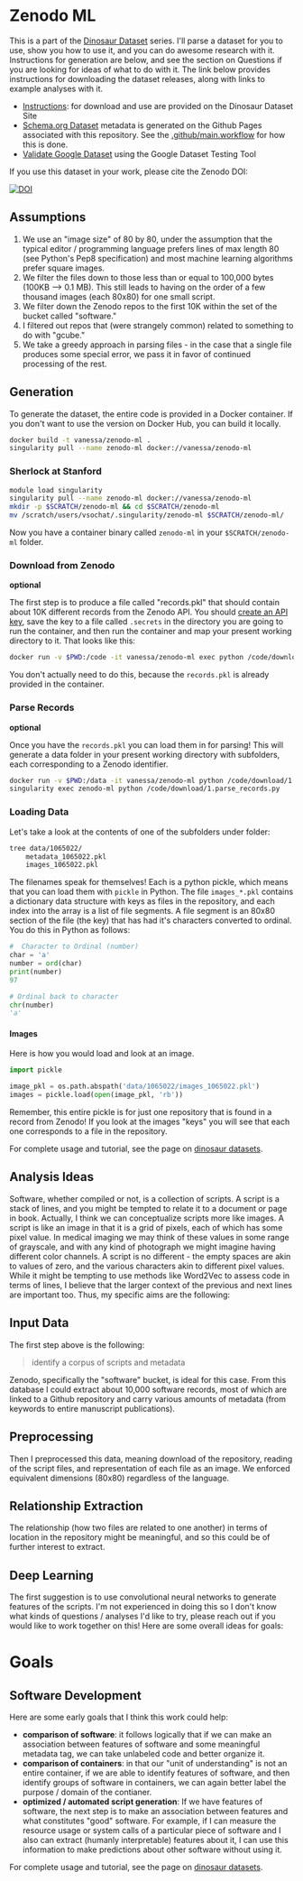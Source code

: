 # Zenodo ML

This is a part of the [Dinosaur Dataset](https://vsoch.github.io/datasets) series. I'll parse a dataset for you to use, show you how to use it, and you can do awesome research with it. Instructions for 
generation are below, and see the section on Questions if you are looking for ideas of what to do with it.
The link below provides instructions for downloading the dataset releases, along with links to example analyses with it.

 - [Instructions](https://vsoch.github.io/datasets/2018/zenodo/#what-can-i-learn-from-this-dataset): for download and use are provided on the Dinosaur Dataset Site
 - [Schema.org Dataset](https://vsoch.github.io/zenodo-ml/) metadata is generated on the Github Pages associated with this repository. See the [.github/main.workflow](.github/main.workflow) for how this is done.
 - [Validate Google Dataset](https://search.google.com/structured-data/testing-tool/u/0/#url=https://vsoch.github.io/zenodo-ml) using the Google Dataset Testing Tool

If you use this dataset in your work, please cite the Zenodo DOI:

[![DOI](https://zenodo.org/badge/DOI/10.5281/zenodo.1286417.svg)](https://doi.org/10.5281/zenodo.1286417)


## Assumptions

 1. We use an "image size" of 80 by 80, under the assumption that the typical editor / programming language prefers lines of max length 80 (see Python's Pep8 specification) and most machine learning algorithms prefer square images.
 2. We filter the files down to those less than or equal to 100,000 bytes (100KB --> 0.1 MB). This still leads to having on the order of a few thousand images (each 80x80) for one small script.
 3. We filter down the Zenodo repos to the first 10K within the set of the bucket called "software."
 4. I filtered out repos that (were strangely common) related to something to do with "gcube."
 5. We take a greedy approach in parsing files - in the case that a single file produces some special error, we pass it in favor of continued processing of the rest.

## Generation

To generate the dataset, the entire code is provided in a Docker container. If you don't
want to use the version on Docker Hub, you can build it locally.

```bash
docker build -t vanessa/zenodo-ml .
singularity pull --name zenodo-ml docker://vanessa/zenodo-ml
```

### Sherlock at Stanford

```bash
module load singularity
singularity pull --name zenodo-ml docker://vanessa/zenodo-ml
mkdir -p $SCRATCH/zenodo-ml && cd $SCRATCH/zenodo-ml
mv /scratch/users/vsochat/.singularity/zenodo-ml $SCRATCH/zenodo-ml/
```

Now you have a container binary called `zenodo-ml` in your `$SCRATCH/zenodo-ml` folder.


### Download from Zenodo

**optional**

The first step is to produce a file called "records.pkl" that should contain about 10K
different records from the Zenodo API. You should [create an API key](https://zenodo.org/account/settings/applications/tokens/new/), save the key to a file called `.secrets` in the directory you are going to run
the container, and then run the container and map your present working directory to it. 
That looks like this:

```bash
docker run -v $PWD:/code -it vanessa/zenodo-ml exec python /code/download/0.download_records.py
```

You don't actually need to do this, because the `records.pkl` is already provided in the container.

### Parse Records

**optional**

Once you have the `records.pkl` you can load them in for parsing! This will generate a data
folder in your present working directory with subfolders, each corresponding to a Zenodo identifier.

```bash
docker run -v $PWD:/data -it vanessa/zenodo-ml python /code/download/1.parse_records.py
singularity exec zenodo-ml python /code/download/1.parse_records.py
```

### Loading Data
Let's take a look at the contents of one of the subfolders under folder:

```bash
tree data/1065022/
    metadata_1065022.pkl    
    images_1065022.pkl    
```

The filenames speak for themselves! Each is a python pickle, which means that you can
load them with `pickle` in Python. The file `images_*.pkl` contains a dictionary data structure
with keys as files in the repository, and each index into the array is a list of file segments.
A file segment is an 80x80 section of the file (the key) that has had it's characters converted
to ordinal. You do this in Python as follows:

```python
#  Character to Ordinal (number)
char = 'a'
number = ord(char)
print(number)
97

# Ordinal back to character
chr(number)
'a'
```

#### Images
Here is how you would load and look at an image.

```python
import pickle

image_pkl = os.path.abspath('data/1065022/images_1065022.pkl')
images = pickle.load(open(image_pkl, 'rb'))
```

Remember, this entire pickle is for just one repository that is found in a record from Zenodo! If you
look at the images "keys" you will see that each one corresponds to a file in the repository.

For complete usage and tutorial, see the page on [dinosaur datasets](https://vsoch.github.io/datasets/2018/zenodo/#what-can-i-learn-from-this-dataset).

## Analysis Ideas

Software, whether compiled or not, is a collection of scripts. A script is a stack of lines,
and you might be tempted to relate it to a document or page in book. Actually, I think
we can conceptualize scripts more like images. A script is like an image in that it is a grid
of pixels, each of which has some pixel value. In medical imaging we may think of these
values in some range of grayscale, and with any kind of photograph we might imagine having
different color channels. A script is no different - the empty spaces are akin to values of zero,
and the various characters akin to different pixel values. While it might be tempting to use
methods like Word2Vec to assess code in terms of lines, I believe that the larger context of the
previous and next lines are important too. Thus, my specific aims are the following:

## Input Data
The first step above is the following:

> identify a corpus of scripts and metadata

Zenodo, specifically the "software" bucket, is ideal for this case. From this database
I could extract about 10,000 software records, most of which are linked to a Github repository
and carry various amounts of metadata (from keywords to entire manuscript publications).

## Preprocessing
Then I preprocessed this data, meaning download of the repository, reading of the script files,
and representation of each file as an image. We enforced equivalent dimensions (80x80) regardless
of the language.

## Relationship Extraction
The relationship (how two files are related to one another) in terms of location in the repository
might be meaningful, and so this could be of further interest to extract.

## Deep Learning
The first suggestion is to use convolutional neural networks to generate features of the scripts.
I'm not experienced in doing this so I don't know what kinds of questions / analyses I'd like to try, 
please reach out if you would like to work together on this! Here are some overall ideas for goals:

# Goals

## Software Development
Here are some early goals that I think this work could help:

 - **comparison of software**: it follows logically that if we can make an association between features of software and some meaningful metadata tag, we can take unlabeled code and better organize it.
 - **comparison of containers**: in that our "unit of understanding" is not an entire container, if we are able to identify features of software, and then identify groups of software in containers, we can again better label the purpose / domain of the contianer.
 - **optimized / automated script generation**: If we have features of software, the next step is to make an association between features and what constitutes "good" software. For example, if I can measure the resource usage or system calls of a particular piece of software and I also can extract (humanly interpretable) features about it, I can use this information to make predictions about other software without using it.

For complete usage and tutorial, see the page on [dinosaur datasets](https://vsoch.github.io/datasets/2018/zenodo/#what-can-i-learn-from-this-dataset).
